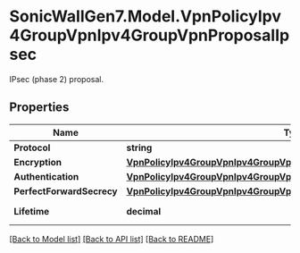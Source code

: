 # SonicWallGen7.Model.VpnPolicyIpv4GroupVpnIpv4GroupVpnProposalIpsec
IPsec (phase 2) proposal.

## Properties

Name | Type | Description | Notes
------------ | ------------- | ------------- | -------------
**Protocol** | **string** | Protocol. | [optional] 
**Encryption** | [**VpnPolicyIpv4GroupVpnIpv4GroupVpnProposalIpsecEncryption**](VpnPolicyIpv4GroupVpnIpv4GroupVpnProposalIpsecEncryption.md) |  | [optional] 
**Authentication** | [**VpnPolicyIpv4GroupVpnIpv4GroupVpnProposalIpsecAuthentication**](VpnPolicyIpv4GroupVpnIpv4GroupVpnProposalIpsecAuthentication.md) |  | [optional] 
**PerfectForwardSecrecy** | [**VpnPolicyIpv4GroupVpnIpv4GroupVpnProposalIpsecPerfectForwardSecrecy**](VpnPolicyIpv4GroupVpnIpv4GroupVpnProposalIpsecPerfectForwardSecrecy.md) |  | [optional] 
**Lifetime** | **decimal** | Life time (seconds). | [optional] 

[[Back to Model list]](../README.md#documentation-for-models) [[Back to API list]](../README.md#documentation-for-api-endpoints) [[Back to README]](../README.md)

